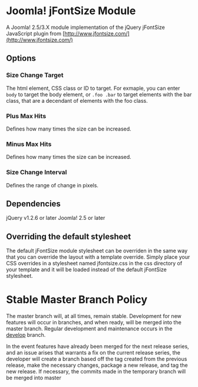 Joomla! jFontSize Module
================
A Joomla! 2.5/3.X module implementation of the jQuery jFontSize JavaScript plugin from [http://www.jfontsize.com/](http://www.jfontsize.com/)

Options
-------

### Size Change Target
The html element, CSS class or ID to target. For exmaple, you can enter `body` to target the body element, or `.foo .bar` to target elements with the bar class, that are a decendant of elements with the foo class. 

### Plus Max Hits
Defines how many times the size can be increased.

### Minus Max Hits
Defines how many times the size can be increased.

### Size Change Interval
Defines the range of change in pixels.

Dependencies
------------
jQuery v1.2.6 or later
Joomla! 2.5 or later

Overriding the default stylesheet
----------
The default jFontSize module stylesheet can be overriden in the same way that you can override the layout with a template override. Simply place your CSS overrides in a stylesheet named jfontsize.css in the css directory of your template and it will be loaded instead of the default jFontSize stylesheet.

Stable Master Branch Policy
====================
The master branch will, at all times, remain stable. Development for new features will occur in branches, and when ready, will be merged into the master branch. Regular development and maintenance occurs in the [develop](https://github.com/betweenbrain/jFontSize-Module/tree/develop) branch.

In the event features have already been merged for the next release series, and an issue arises that warrants a fix on the current release series, the developer will create a branch based off the tag created from the previous release, make the necessary changes, package a new release, and tag the new release. If necessary, the commits made in the temporary branch will be merged into master

